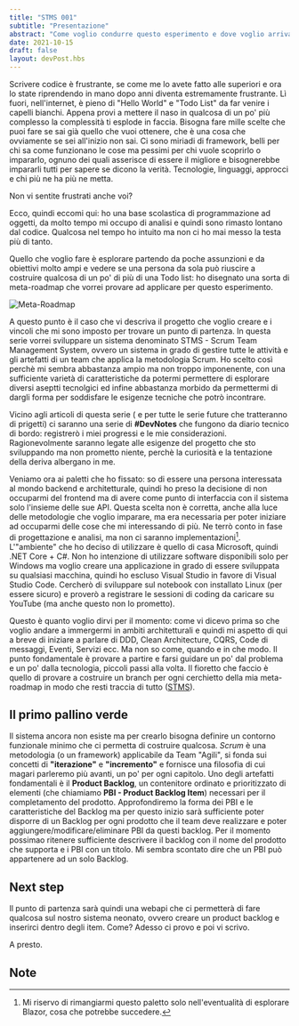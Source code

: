 ```yaml
---
title: "STMS 001"
subtitle: "Presentazione"
abstract: "Come voglio condurre questo esperimento e dove voglio arrivare"
date: 2021-10-15
draft: false
layout: devPost.hbs
---
```


Scrivere codice è frustrante, se come me lo avete fatto alle superiori e ora lo state riprendendo in mano dopo anni diventa estremamente frustrante.
Lì fuori, nell'internet, è pieno di "Hello World" e "Todo List" da far venire i capelli bianchi.
Appena provi a mettere il naso in qualcosa di un po' più complesso la complessità ti esplode in faccia. Bisogna fare mille scelte che puoi fare se sai già quello che vuoi ottenere, che è una cosa che ovviamente se sei all'inizio non sai.
Ci sono miriadi di framework, belli per chi sa come funzionano le cose ma pessimi per chi vuole scoprirlo o impararlo, ognuno dei quali asserisce di essere il migliore e bisognerebbe impararli tutti per sapere se dicono la verità. Tecnologie, linguaggi, approcci e chi più ne ha più ne metta.

Non vi sentite frustrati anche voi?

Ecco, quindi eccomi qui: ho una base scolastica di programmazione ad oggetti, da molto tempo mi occupo di analisi e quindi sono rimasto lontano dal codice. Qualcosa nel tempo ho intuito ma non ci ho mai messo la testa più di tanto.

Quello che voglio fare è esplorare partendo da poche assunzioni e da obiettivi molto ampi e vedere se una persona da sola può riuscire a costruire qualcosa di un po' di più di una Todo list: ho disegnato una sorta di meta-roadmap che vorrei provare ad applicare per questo esperimento.

![Meta-Roadmap](../assets/images/stms001.jpg "La mia meta-roadmap")

A questo punto è il caso che vi descriva il progetto che voglio creare e i vincoli che mi sono imposto per trovare un punto di partenza.
In questa serie vorrei sviluppare un sistema denominato STMS - Scrum Team Management System, ovvero un sistema in grado di gestire tutte le attività e gli artefatti di un team che applica la metodologia Scrum. Ho scelto così perchè mi sembra abbastanza ampio ma non troppo imponenente, con una sufficiente varietà di caratteristiche da potermi permettere di esplorare diversi aseptti tecnolgici ed infine abbastanza morbido da permettermi di dargli forma per soddisfare le esigenze tecniche che potrò incontrare.

Vicino agli articoli di questa serie ( e per tutte le serie future che tratteranno di prigetti) ci saranno una serie di **#DevNotes** che fungono da diario tecnico di bordo: registrerò i miei progressi e le mie considerazioni. Ragionevolmente saranno legate alle esigenze del progetto che sto sviluppando ma non prometto niente, perchè la curiosità e la tentazione della deriva albergano in me.

Veniamo ora ai paletti che ho fissato: so di essere una persona interessata al mondo backend e architetturale, quindi ho preso la decisione di non occuparmi del frontend ma di avere come punto di interfaccia con il sistema solo l'insieme delle sue API. Questa scelta non è corretta, anche alla luce delle metodologie che voglio imparare, ma era necessaria per poter iniziare ad occuparmi delle cose che mi interessando di più. Ne terrò conto in fase di progettazione e analisi, ma non ci saranno implementazioni[^1].
L'"ambiente" che ho deciso di utilizzare è quello di casa Microsoft, quindi .NET Core + C#. Non ho intenzione di utilizzare software disponibili solo per Windows ma voglio creare una applicazione in grado di essere sviluppata su qualsiasi macchina, quindi ho escluso Visual Studio in favore di Visual Studio Code. Cercherò di sviluppare sul notebook con installato Linux (per essere sicuro) e proverò a registrare le sessioni di coding da caricare su YouTube (ma anche questo non lo prometto).

Questo è quanto voglio dirvi per il momento: come vi dicevo prima so che voglio andare a immergermi in ambiti architetturali e quindi mi aspetto di qui a breve di iniziare a parlare di DDD, Clean Architecture, CQRS, Code di messaggi, Eventi, Servizi ecc. Ma non so come, quando e in che modo. Il punto fondamentale è provare a partire e farsi guidare un po' dal problema e un po' dalla tecnologia, piccoli passi alla volta. Il fioretto che faccio è quello di provare a costruire un branch per ogni cerchietto della mia meta-roadmap in modo che resti traccia di tutto ([STMS](https://github.com/informatropico/STMS "Repository su GitHub")).

## Il primo pallino verde
Il sistema ancora non esiste ma per crearlo bisogna definire un contorno funzionale minimo che ci permetta di costruire qualcosa.
*Scrum* è una metodologia (o un framework) applicabile da Team "Agili", si fonda sui concetti di **"iterazione"** e **"incremento"** e fornisce una filosofia di cui magari parleremo più avanti, un po' per ogni capitolo. Uno degli artefatti fondamentali è il **Product Backlog**, un contenitore ordinato e prioritizzato di elementi (che chiamiamo **PBI - Product Backlog Item**) necessari per il completamento del prodotto. Approfondiremo la forma dei PBI e le caratteristiche del Backlog ma per questo inizio sarà sufficiente poter disporre di un Backlog per ogni prodotto che il team deve realizzare e poter aggiungere/modificare/eliminare PBI da questi backlog. Per il momento possimao ritenere sufficiente descrivere il backlog con il nome del prodotto che supporta e i PBI con un titolo. Mi sembra scontato dire che un PBI può appartenere ad un solo Backlog.

## Next step
Il punto di partenza sarà quindi una webapi che ci permetterà di fare qualcosa sul nostro sistema neonato, ovvero creare un product backlog e inserirci dentro degli item.
Come? Adesso ci provo e poi vi scrivo.

A presto.

## Note
[^1]: Mi riservo di rimangiarmi questo paletto solo nell'eventualità di esplorare Blazor, cosa che potrebbe succedere.